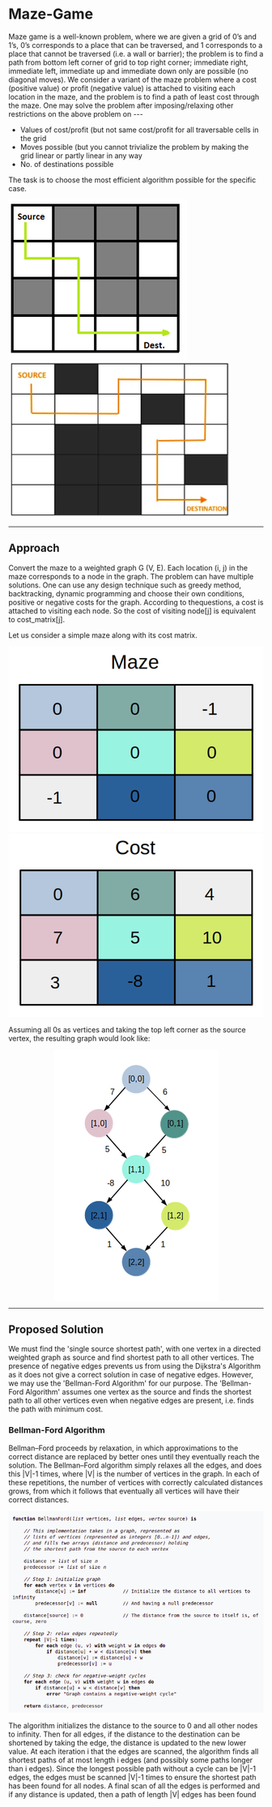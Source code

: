 # Maze-Game
Maze game is a well-known problem, where we are given a grid of 0’s and 1’s, 0’s corresponds to a place that can be traversed, and 1 corresponds to a place that cannot be traversed (i.e. a wall or barrier); the problem is to find a path from bottom left corner of grid to top right corner; immediate right, immediate left, immediate up and immediate down only are possible (no diagonal moves). We consider a variant of the maze problem where a cost (positive value) or profit (negative value) is attached to visiting each location in the maze, and the problem is to find a path of least cost through the maze.
One may solve the problem after imposing/relaxing other restrictions on the above problem on ---

- Values of cost/profit (but not same cost/profit for all traversable cells in the grid
- Moves possible (but you cannot trivialize the problem by making the grid linear or partly linear in any way
- No. of destinations possible

The task is to choose the most efficient algorithm possible for the specific case.

<img src = "assets/maze.png"> <img src = "assets/maze2.png" height = 310px>

<hr>

## Approach
Convert the maze to a weighted graph G (V, E). Each location (i, j) in the maze corresponds to a node in the graph. The problem can have multiple solutions. One can use any design technique such as greedy method, backtracking, dynamic programming and choose their own conditions, positive or negative costs for the graph.
According to thequestions, a cost is attached to visiting each node. So the cost of visiting node[j] is equivalent to cost_matrix[j].

Let us consider a simple maze along with its cost matrix.

<img src = "assets/maze_grid.png"> <img src = "assets/cost.png">

Assuming all 0s as vertices and taking the top left corner as the source vertex, the resulting graph would look like:

<p align = "center"><img src = "assets/graph.png" align = "center"></p>

<hr>

## Proposed Solution
We must find the 'single source shortest path', with one vertex in a directed weighted graph as source and find shortest path to all other vertices. The presence of negative edges prevents us from using the Dijkstra's Algorithm as it does not give a correct solution in case of negative edges. 
However, we may use the 'Bellman-Ford Algorithm' for our purpose. The 'Bellman-Ford Algorithm' assumes one vertex as the source and finds the shortest path to all other vertices even when negative edges are present, i.e. finds the path with minimum cost. 

### Bellman-Ford Algorithm
Bellman–Ford proceeds by relaxation, in which approximations to the correct distance are replaced by better ones until they eventually reach the solution. The Bellman–Ford algorithm simply relaxes all the edges, and does this |V|-1 times, where |V| is the number of vertices in the graph. In each of these repetitions, the number of vertices with correctly calculated distances grows, from which it follows that eventually all vertices will have their correct distances.

<img src = "assets/algo.png">

The algorithm initializes the distance to the source to 0 and all other nodes to infinity. Then for all edges, if the distance to the destination can be shortened by taking the edge, the distance is updated to the new lower value. At each iteration i that the edges are scanned, the algorithm finds all shortest paths of at most length i edges (and possibly some paths longer than i edges). Since the longest possible path without a cycle can be |V|-1 edges, the edges must be scanned |V|-1 times to ensure the shortest path has been found for all nodes. A final scan of all the edges is performed and if any distance is updated, then a path of length |V| edges has been found
